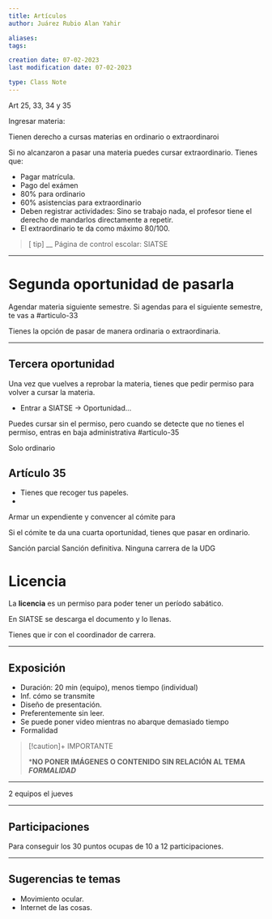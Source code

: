 ```yaml
---
title: Artículos
author: Juárez Rubio Alan Yahir

aliases:
tags:

creation date: 07-02-2023
last modification date: 07-02-2023

type: Class Note
---
```


Art 25, 33, 34 y 35

Ingresar materia:

Tienen derecho a cursas materias en ordinario o extraordinaroi

Si no alcanzaron a pasar una materia puedes cursar extraordinario. Tienes que:

- Pagar matrícula.
- Pago del exámen
- 80% para ordinario
- 60% asistencias para extraordinario
- Deben registrar actividades: Sino se trabajo nada, el profesor tiene el derecho de mandarlos directamente a repetir.
- El extraordinario te da como máximo 80/100.


>[ tip]
__
Página de control escolar: SIATSE

---
# Segunda oportunidad de pasarla

Agendar materia siguiente semestre.
Si agendas para el siguiente semestre, te vas a #articulo-33

Tienes la opción de pasar de manera ordinaria o extraordinaria.

---
## Tercera oportunidad

Una vez que vuelves a reprobar la materia, tienes que pedir permiso para volver a cursar la materia.

- Entrar a SIATSE -> Oportunidad...

Puedes cursar sin el permiso, pero cuando se detecte que no tienes el permiso, entras en baja administrativa #articulo-35 

Solo ordinario

## Artículo 35

- Tienes que recoger tus papeles.
- 

Armar un expendiente y convencer al cómite para 

Si el cómite te da una cuarta oportunidad, tienes que pasar en ordinario.

Sanción parcial
Sanción definitiva. Ninguna carrera de la UDG

# Licencia

La **licencia** es un permiso para poder tener un período sabático.

En SIATSE se descarga el documento y lo llenas.

Tienes que ir con el coordinador de carrera.

---
## Exposición 

- Duración: 20 min (equipo), menos tiempo (individual)
- Inf. cómo se transmite
- Diseño de presentación.
- Preferentemente sin leer.
- Se puede poner video mientras no abarque demasiado tiempo
- Formalidad

> [!caution]+ IMPORTANTE
>  
>***NO PONER IMÁGENES O CONTENIDO SIN RELACIÓN AL TEMA** 
***FORMALIDAD***

---
2 equipos el jueves

---
## Participaciones 

Para conseguir los 30 puntos ocupas de 10 a 12 participaciones.

---
## Sugerencias te temas

- Movimiento ocular.
- Internet de las cosas.